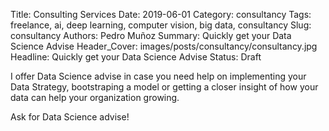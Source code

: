 Title: Consulting Services
Date: 2019-06-01
Category: consultancy
Tags: freelance, ai, deep learning, computer vision, big data, consultancy
Slug: consultancy
Authors: Pedro Muñoz
Summary: Quickly get your Data Science Advise
Header_Cover: images/posts/consultancy/consultancy.jpg
Headline: Quickly get your Data Science Advise
Status: Draft

I offer Data Science advise in case you need help on implementing
your Data Strategy, bootstraping a model or getting a closer insight
of how your data can help your organization growing.

<a style="text-decoration: none" class="btn btn-primary btn-block" href="mailto:pedro.munoz@pedro-munoz.tech">
Ask for Data Science advise!
</a>
